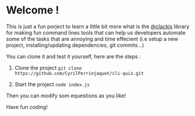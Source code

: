 # Welcome !

This is just a fun porject to learn a little bit more what is the <a href="https://clack.cc">@clackjs</a> library for making fun command lines tools that 
can help us developers automate some of the tasks that are annoying and time effecient (i.e setup a new project, installing/updating dependencies, git commits...)

You can clone it and test it yourself, here are the steps :

1. Clone the project
```git clone https://github.com/CyrilPerrinjaquet/cli-quiz.git```

2. Start the project
```node index.js```

 Then you can modify som equestions as you like!

 Have fun coding!
